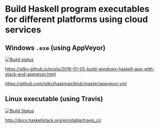 # Build Haskell program executables for different platforms using cloud services #

## Windows `.exe` (using AppVeyor) ##

[![Build status](https://ci.appveyor.com/api/projects/status/5tq88fvyp5daahyk?svg=true)](https://ci.appveyor.com/project/lassik/haskell-hello-ci)

<https://silky.github.io/posts/2016-01-05-build-windows-haskell-app-with-stack-and-appveyor.html>

<https://github.com/silky/haskmas/blob/master/appveyor.yml>

## Linux executable (using Travis) ##

[![Build Status](https://travis-ci.org/lassik/haskell-hello-ci.svg?branch=master)](https://travis-ci.org/lassik/haskell-hello-ci)

http://docs.haskellstack.org/en/stable/travis_ci/
